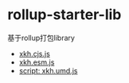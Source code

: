 # rollup-starter-lib
基于rollup打包library

* [xkh.cjs.js](https://xkh.github.io/js-library-rollup/dist/xkh.cjs.js)
* [xkh.esm.js](https://xkh.github.io/js-library-rollup/dist/xkh.esm.js)
* [script: xkh.umd.js](https://xkh.github.io/js-library-rollup/dist/xkh.umd.js)


